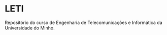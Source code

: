 # LETI
 
 
 Repositório do curso de Engenharia de Telecomunicações e Informática da Universidade do Minho.

